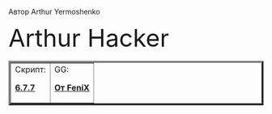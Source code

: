 <html>


Автор Arthur Yermoshenko


<hl><font size="25" >Arthur Hacker

<body>


<table border="4">

<td>Скрипт:

<a href="BS677SCRIPT-ByNoimagePng_TG_zip.lua"><b>6.7.7<b>


<td>GG:


<a href="https://shre.su/KPA1"><b>От __FeniX__<b>





